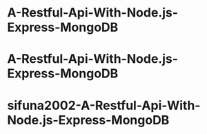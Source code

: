 # A-Restful-Api-With-Node.js-Express-MongoDB
# A-Restful-Api-With-Node.js-Express-MongoDB
# sifuna2002-A-Restful-Api-With-Node.js-Express-MongoDB
